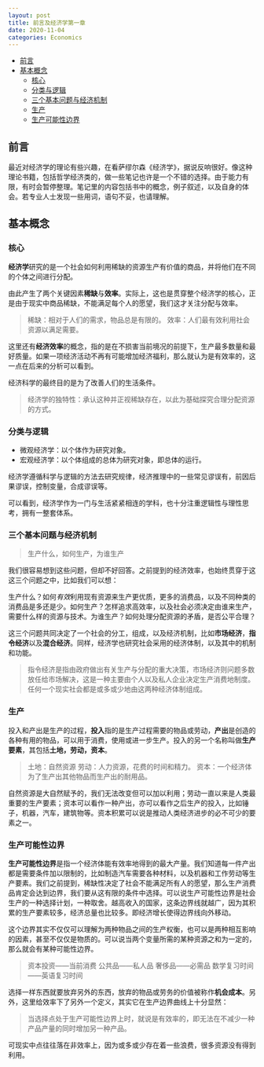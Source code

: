 ```yaml
---
layout: post
title: 前言及经济学第一章
date: 2020-11-04 
categories: Economics
---
```


- [前言](#%e5%89%8d%e8%a8%80)
- [基本概念](#%e5%9f%ba%e6%9c%ac%e6%a6%82%e5%bf%b5)
  - [核心](#%e6%a0%b8%e5%bf%83)
  - [分类与逻辑](#%e5%88%86%e7%b1%bb%e4%b8%8e%e9%80%bb%e8%be%91)
  - [三个基本问题与经济机制](#%e4%b8%89%e4%b8%aa%e5%9f%ba%e6%9c%ac%e9%97%ae%e9%a2%98%e4%b8%8e%e7%bb%8f%e6%b5%8e%e6%9c%ba%e5%88%b6)
  - [生产](#%e7%94%9f%e4%ba%a7)
  - [生产可能性边界](#%e7%94%9f%e4%ba%a7%e5%8f%af%e8%83%bd%e6%80%a7%e8%be%b9%e7%95%8c)

## 前言

最近对经济学的理论有些兴趣，在看萨缪尔森《经济学》，据说反响很好。像这种理论书籍，包括哲学经济类的，做一些笔记也许是一个不错的选择。由于能力有限，有时会暂停整理。笔记里的内容包括书中的概念，例子叙述，以及自身的体会。若专业人士发现一些用词，语句不妥，也请理解。

## 基本概念

### 核心

**经济学**研究的是一个社会如何利用稀缺的资源生产有价值的商品，并将他们在不同的个体之间进行分配。

由此产生了两个关键因素**稀缺**与**效率**。实际上，这也是贯穿整个经济学的核心，正是由于现实中商品稀缺，不能满足每个人的愿望，我们这才关注分配与效率。

>稀缺：相对于人们的需求，物品总是有限的。
>效率：人们最有效利用社会资源以满足需要。

这里还有**经济效率**的概念，指的是在不损害当前境况的前提下，生产最多数量和最好质量。如果一项经济活动不再有可能增加经济福利，那么就认为是有效率的，这一点在后来的分析可以看到。

经济科学的最终目的是为了改善人们的生活条件。

>经济学的独特性：承认这种并正视稀缺存在，以此为基础探究合理分配资源的方式。

### 分类与逻辑

- 微观经济学：以个体作为研究对象。
- 宏观经济学：以个体组成的总体为研究对象，即总体的运行。

经济学遵循科学与逻辑的方法去研究规律，经济推理中的一些常见谬误有，前因后果谬误，控制变量，合成谬误等。

可以看到，经济学作为一门与生活紧紧相连的学科，也十分注重逻辑性与理性思考，拥有一整套体系。

### 三个基本问题与经济机制

>生产什么，如何生产，为谁生产

我们很容易想到这些问题，但却不好回答。之前提到的经济效率，也始终贯穿于这这三个问题之中，比如我们可以想：

生产什么？如何*有效*利用现有资源来生产更优质，更多的消费品，以及不同种类的消费品是多还是少。如何生产？怎样追求高效率，以及社会必须决定由谁来生产，需要什么样的资源与技术。为谁生产？如何处理分配资源的矛盾，是否公平合理？

这三个问题共同决定了一个社会的分工，组成，以及经济机制，比如**市场经济**，**指令经济**以及**混合经济**。同样，经济学也研究社会采用的经济体制，以及其中的机制和功能。

>指令经济是指由政府做出有关生产与分配的重大决策，市场经济则问题多数放任给市场解决，这是一种主要由个人以及私人企业决定生产消费地制度。任何一个现实社会都是或多或少地由这两种经济体制组成。

### 生产

投入和产出是生产的过程，**投入**指的是生产过程需要的物品或劳动，**产出**是创造的各种有用的物品，可以用于消费，使用或进一步生产。投入的另一个名称叫做**生产要素**，其包括**土地，劳动，资本**。

>土地：自然资源
>劳动：人力资源，花费的时间和精力。
>资本：一个经济体为了生产出其他物品而生产出的耐用品。

自然资源是大自然赋予的，我们无法改变但可以加以利用；劳动一直以来是人类最重要的生产要素；资本可以看作一种产出，亦可以看作之后生产的投入，比如锤子，机器，汽车，建筑物等。资本积累可以说是推动人类经济进步的必不可少的要素之一。

### 生产可能性边界

**生产可能性边界**是指一个经济体能有效率地得到的最大产量。我们知道每一件产出都是需要条件加以限制的，比如制造汽车需要各种材料，以及机器和工作劳动等生产要素。我们之前提到，稀缺性决定了社会不能满足所有人的愿望，那么生产消费品肯定会达到边界，我们要从这有限的条件中选择。可以说生产可能性边界是社会生产的一种选择计划，一种取舍。越高收入的国家，这条边界线就越广，因为其积累的生产要素较多，经济总量也比较多。即经济增长使得边界线向外移动。

这个边界其实不仅仅可以理解为两种物品之间的生产权衡，也可以是两种相互影响的因素，甚至不仅仅是物质的。可以说当两个变量所需的某种资源之和为一定的，那么就会有某种可能性边界。

>资本投资——当前消费
>公共品——私人品
>奢侈品——必需品
>数学复习时间——英语复习时间

选择一样东西就要放弃另外的东西，放弃的物品或劳务的价值被称作**机会成本**。另外，这里给效率下了另外一个定义，其实它在生产边界曲线上十分显然：

>当选择点处于生产可能性边界上时，就说是有效率的，即无法在不减少一种产品产量的同时增加另一种产品。

可现实中点往往落在非效率上，因为或多或少存在着一些浪费，很多资源没有得到利用。
